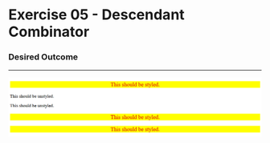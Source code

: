 # Exercise 05 - Descendant Combinator

### Desired Outcome

---

![Example Image](./desired-outcome.jpg)
